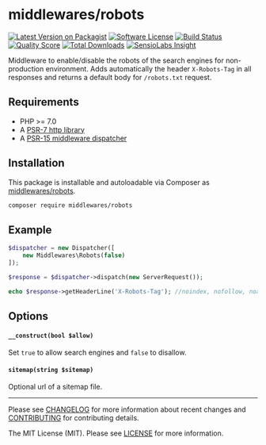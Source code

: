 # middlewares/robots

[![Latest Version on Packagist][ico-version]][link-packagist]
[![Software License][ico-license]](LICENSE)
[![Build Status][ico-travis]][link-travis]
[![Quality Score][ico-scrutinizer]][link-scrutinizer]
[![Total Downloads][ico-downloads]][link-downloads]
[![SensioLabs Insight][ico-sensiolabs]][link-sensiolabs]

Middleware to enable/disable the robots of the search engines for non-production environment. Adds automatically the header `X-Robots-Tag` in all responses and returns a default body for `/robots.txt` request.

## Requirements

* PHP >= 7.0
* A [PSR-7 http library](https://github.com/middlewares/awesome-psr15-middlewares#psr-7-implementations)
* A [PSR-15 middleware dispatcher](https://github.com/middlewares/awesome-psr15-middlewares#dispatcher)

## Installation

This package is installable and autoloadable via Composer as [middlewares/robots](https://packagist.org/packages/middlewares/robots).

```sh
composer require middlewares/robots
```

## Example

```php
$dispatcher = new Dispatcher([
	new Middlewares\Robots(false)
]);

$response = $dispatcher->dispatch(new ServerRequest());

echo $response->getHeaderLine('X-Robots-Tag'); //noindex, nofollow, noarchive
```

## Options

#### `__construct(bool $allow)`

Set `true` to allow search engines and `false` to disallow.

#### `sitemap(string $sitemap)`

Optional url of a sitemap file.

---

Please see [CHANGELOG](CHANGELOG.md) for more information about recent changes and [CONTRIBUTING](CONTRIBUTING.md) for contributing details.

The MIT License (MIT). Please see [LICENSE](LICENSE) for more information.

[ico-version]: https://img.shields.io/packagist/v/middlewares/robots.svg?style=flat-square
[ico-license]: https://img.shields.io/badge/license-MIT-brightgreen.svg?style=flat-square
[ico-travis]: https://img.shields.io/travis/middlewares/robots/master.svg?style=flat-square
[ico-scrutinizer]: https://img.shields.io/scrutinizer/g/middlewares/robots.svg?style=flat-square
[ico-downloads]: https://img.shields.io/packagist/dt/middlewares/robots.svg?style=flat-square
[ico-sensiolabs]: https://img.shields.io/sensiolabs/i/3dee251b-f66d-4082-8193-9611300bd068.svg?style=flat-square

[link-packagist]: https://packagist.org/packages/middlewares/robots
[link-travis]: https://travis-ci.org/middlewares/robots
[link-scrutinizer]: https://scrutinizer-ci.com/g/middlewares/robots
[link-downloads]: https://packagist.org/packages/middlewares/robots
[link-sensiolabs]: https://insight.sensiolabs.com/projects/3dee251b-f66d-4082-8193-9611300bd068
